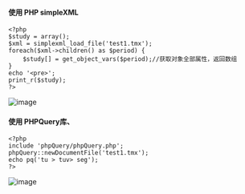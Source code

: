 #### 使用 PHP simpleXML
```
<?php
$study = array();
$xml = simplexml_load_file('test1.tmx');
foreach($xml->children() as $period) {
    $study[] = get_object_vars($period);//获取对象全部属性，返回数组
}
echo '<pre>';
print_r($study);
?>
```
![image](https://github.com/bige1997372/Database-Principle2/blob/master/%E7%AC%AC%E5%8D%81%E5%91%A8/%E8%AF%BE%E4%B8%8A%E4%BD%9C%E4%B8%9A/2.png)
#### 使用 PHPQuery库、
```
<?php
include 'phpQuery/phpQuery.php'; 
phpQuery::newDocumentFile('test1.tmx'); 
echo pq('tu > tuv> seg');
?>
```
![image](https://github.com/bige1997372/Database-Principle2/blob/master/%E7%AC%AC%E5%8D%81%E5%91%A8/%E8%AF%BE%E4%B8%8A%E4%BD%9C%E4%B8%9A/1.png)
